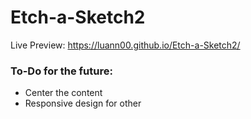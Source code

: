 # Etch-a-Sketch2

Live Preview: https://luann00.github.io/Etch-a-Sketch2/


<h3>To-Do for the future:</h3>

<ul>
<li>Center the content</li>
<li>Responsive design for other</li>
</ul>
